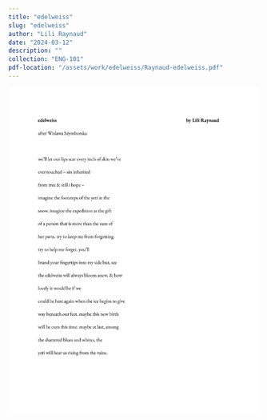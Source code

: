 ```yaml
---
title: "edelweiss"
slug: "edelweiss"
author: "Lili Raynaud"
date: "2024-03-12"
description: ""
collection: "ENG-101"
pdf-location: "/assets/work/edelweiss/Raynaud-edelweiss.pdf"
---
```


<img src="/assets/work/edelweiss/Raynaud-edelweiss-1.webp" class="vertical-image">
